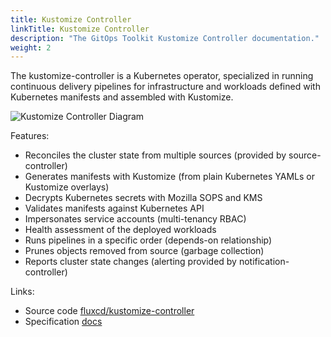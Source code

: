 ```yaml
---
title: Kustomize Controller
linkTitle: Kustomize Controller
description: "The GitOps Toolkit Kustomize Controller documentation."
weight: 2
---
```



The kustomize-controller is a Kubernetes operator,
specialized in running continuous delivery pipelines for infrastructure and
workloads defined with Kubernetes manifests and assembled with Kustomize.

![Kustomize Controller Diagram](/img/kustomize-controller.png)

Features:

- Reconciles the cluster state from multiple sources (provided by source-controller)
- Generates manifests with Kustomize (from plain Kubernetes YAMLs or Kustomize overlays)
- Decrypts Kubernetes secrets with Mozilla SOPS and KMS
- Validates manifests against Kubernetes API
- Impersonates service accounts (multi-tenancy RBAC)  
- Health assessment of the deployed workloads
- Runs pipelines in a specific order (depends-on relationship)
- Prunes objects removed from source (garbage collection) 
- Reports cluster state changes (alerting provided by notification-controller)

Links:

- Source code [fluxcd/kustomize-controller](https://github.com/fluxcd/kustomize-controller)
- Specification [docs](https://github.com/fluxcd/kustomize-controller/tree/main/docs/spec)
